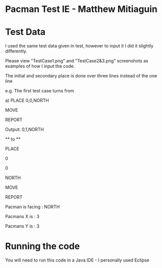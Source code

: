 # Pacman Test IE - Matthew Mitiaguin


# Test Data

I used the same test data given in test, however to input it I did it slightly differently.

Please view "TestCase1.png" and "TestCase2&3.png" screenshots as examples of how I input the code.

The initial and secondary place is done over three lines instead of the one line

e.g. The first test case turns from

a)
PLACE 0,0,NORTH

MOVE

REPORT

Output: 0,1,NORTH

** to **

PLACE

0

0

NORTH

MOVE

REPORT

Pacman is facing : NORTH

Pacmans X is : 3

Pacmans Y is : 3

# Running the code
You will need to run this code in a Java IDE - I personally used Eclipse




